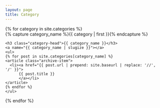 ```yaml
---
layout: page
title: Category
---
```


<div id="archives">
{% for category in site.categories %}
  <div class="archive-group">
    {% capture category_name %}{{ category | first }}{% endcapture %}
    <div id="#{{ category_name | slugize }}"></div>
    <p></p>

    <h3 class="category-head">{{ category_name }}</h3>
    <a name="{{ category_name | slugize }}"></a>
    <ul>
    {% for post in site.categories[category_name] %}
    <article class="archive-item">
      <li><a href="{{ post.url | prepend: site.baseurl | replace: '//', '/' }}">
          {{ post.title }}
          </a></li>
    </article>
    {% endfor %}
    </ul>
  </div>
{% endfor %}
</div>